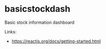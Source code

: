 # basicstockdash

Basic stock information dashboard

Links:
- https://reactjs.org/docs/getting-started.html